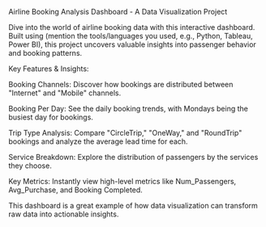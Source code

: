 Airline Booking Analysis Dashboard - A Data Visualization Project

Dive into the world of airline booking data with this interactive dashboard. Built using (mention the tools/languages you used, e.g., Python, Tableau, Power BI), this project uncovers valuable insights into passenger behavior and booking patterns.

Key Features & Insights:

Booking Channels: Discover how bookings are distributed between "Internet" and "Mobile" channels.

Booking Per Day: See the daily booking trends, with Mondays being the busiest day for bookings.

Trip Type Analysis: Compare "CircleTrip," "OneWay," and "RoundTrip" bookings and analyze the average lead time for each.

Service Breakdown: Explore the distribution of passengers by the services they choose.

Key Metrics: Instantly view high-level metrics like Num_Passengers, Avg_Purchase, and Booking Completed.

This dashboard is a great example of how data visualization can transform raw data into actionable insights.
